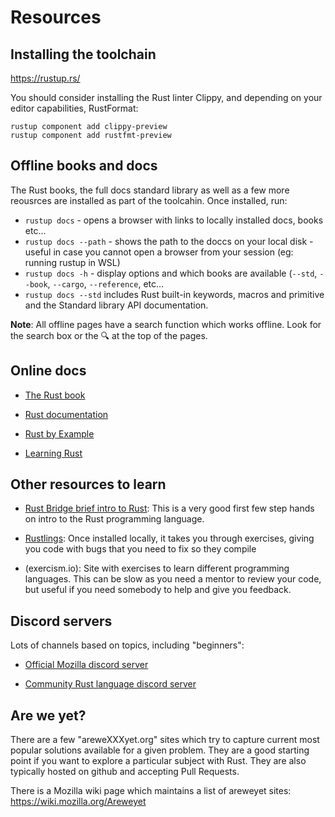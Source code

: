 # Resources


## Installing the toolchain

<https://rustup.rs/>

You should consider installing the Rust linter Clippy, and depending on your editor capabilities, RustFormat:

    rustup component add clippy-preview
    rustup component add rustfmt-preview


## Offline books and docs

The Rust books, the full docs standard library as well as a few more reousrces are installed as part of the toolcahin. Once installed, run:

* `rustup docs` - opens a browser with links to locally installed docs, books etc...
* `rustup docs --path` - shows the path to the doccs on your local disk - useful in case you cannot open a browser from your session (eg: running rustup in WSL)
* `rustup docs -h` - display options and which books are available (`--std`, `--book`, `--cargo`, `--reference`, etc…
* `rustup docs --std` includes Rust built-in keywords, macros and primitive and the Standard library API documentation.

**Note**: All offline pages have a search function which works offline. Look for the search box or the 🔍 at the top of the pages.


## Online docs

* [The Rust book](https://doc.rust-lang.org/book/)

* [Rust documentation](https://doc.rust-lang.org/)

* [Rust by Example](https://doc.rust-lang.org/rust-by-example/)

* [Learning Rust](https://learning-rust.github.io/)


## Other resources to learn

* [Rust Bridge brief intro to Rust](https://intro.rustbridge.com/en/intro/#1): This is a very good first few step hands on intro to the Rust programming language.

* [Rustlings](https://github.com/rust-lang/rustlings): Once installed locally, it takes you through exercises, giving you code with bugs that you need to fix so they compile

* (exercism.io): Site with exercises to learn different programming languages. This can be slow as you need a mentor to review your code, but useful if you need somebody to help and give you feedback.


## Discord servers

Lots of channels based on topics, including "beginners":

* [Official Mozilla discord server](https://discordapp.com/invite/rust-lang)

* [Community Rust language discord server](https://discord.gg/aVESxV8)

## Are we yet?
There are a few "areweXXXyet.org" sites which try to capture current most popular solutions available for a given problem.
They are a good starting point if you want to explore a particular subject with Rust.
They are also typically hosted on github and accepting Pull Requests.

There is a Mozilla wiki page which maintains a list of areweyet sites: <https://wiki.mozilla.org/Areweyet>

